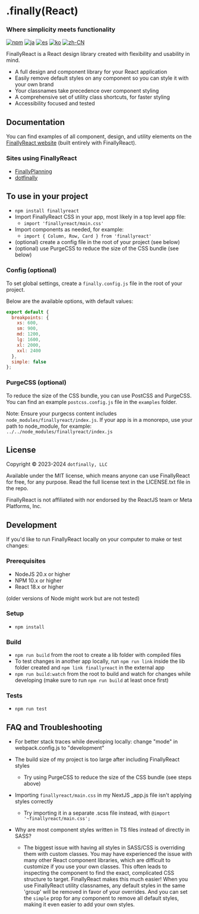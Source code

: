 # .finally(React)

### Where simplicity meets functionality

[![npm](https://img.shields.io/npm/v/finallyreact.svg?color=005711)](https://www.npmjs.com/package/finallyreact)
[![ja](https://img.shields.io/badge/lang-Japanese-green?color=1a5296)](https://github.com/dotfinally/finallyreact/blob/main/translated-md/README.ja.md)
[![es](https://img.shields.io/badge/lang-Spanish-green?color=1a5296)](https://github.com/dotfinally/finallyreact/blob/main/translated-md/README.es.md)
[![ko](https://img.shields.io/badge/lang-Korean-green?color=1a5296)](https://github.com/dotfinally/finallyreact/blob/main/translated-md/README.ko.md)
[![zh-CN](https://img.shields.io/badge/lang-Simplified--Chinese-green?color=1a5296)](https://github.com/dotfinally/finallyreact/blob/main/translated-md/README.zh-CN.md)

FinallyReact is a React design library created with flexibility and usability in mind.

- A full design and component library for your React application
- Easily remove default styles on any component so you can style it with your own brand
- Your classnames take precedence over component styling
- A comprehensive set of utility class shortcuts, for faster styling
- Accessibility focused and tested

## Documentation

You can find examples of all component, design, and utility elements on the [FinallyReact website](https://finallyreact.com) (built entirely with FinallyReact).

### Sites using FinallyReact
- [FinallyPlanning](https://finallyplanning.com)
- [dotfinally](https://dotfinally.com)

## To use in your project

- `npm install finallyreact`
- Import FinallyReact CSS in your app, most likely in a top level app file:
  - `import 'finallyreact/main.css'`
- Import components as needed, for example:
  - `import { Column, Row, Card } from 'finallyreact'`
- (optional) create a config file in the root of your project (see below)
- (optional) use PurgeCSS to reduce the size of the CSS bundle (see below)

### Config (optional)

To set global settings, create a `finally.config.js` file in the root of your project.

Below are the available options, with default values:

```js
export default {
  breakpoints: {
    xs: 600,
    sm: 900,
    md: 1200,
    lg: 1600,
    xl: 2000,
    xxl: 2400
  },
  simple: false
};
```

### PurgeCSS (optional)

To reduce the size of the CSS bundle, you can use PostCSS and PurgeCSS.
You can find an example `postcss.config.js` file in the `examples` folder.

Note: Ensure your purgecss content includes `node_modules/finallyreact/index.js`. If your app is in a monorepo, use your path to node_module, for example: `../../node_modules/finallyreact/index.js`

## License

Copyright © 2023-2024 `dotfinally, LLC`

Available under the MIT license, which means anyone can use FinallyReact for free, for any purpose. Read the full license text in the LICENSE.txt file in the repo.

FinallyReact is not affiliated with nor endorsed by the ReactJS team or Meta Platforms, Inc.

## Development

If you'd like to run FinallyReact locally on your computer to make or test changes:

### Prerequisites

- NodeJS 20.x or higher
- NPM 10.x or higher
- React 18.x or higher

(older versions of Node might work but are not tested)

### Setup

- `npm install`

### Build

- `npm run build` from the root to create a lib folder with compiled files
- To test changes in another app locally, run `npm run link` inside the lib folder created and `npm link finallyreact` in the external app
- `npm run build:watch` from the root to build and watch for changes while developing (make sure to run `npm run build` at least once first)

### Tests

- `npm run test`

## FAQ and Troubleshooting

- For better stack traces while developing locally: change "mode" in webpack.config.js to "development"

- The build size of my project is too large after including FinallyReact styles

  - Try using PurgeCSS to reduce the size of the CSS bundle (see steps above)

- Importing `finallyreact/main.css` in my NextJS \_app.js file isn't applying styles correctly

  - Try importing it in a separate .scss file instead, with `@import '~finallyreact/main.css';`

- Why are most component styles written in TS files instead of directly in SASS?
  - The biggest issue with having all styles in SASS/CSS is overriding them with custom classes. You may have experienced the issue with many other React component libraries, which are difficult to customize if you use your own classes. This often leads to inspecting the component to find the exact, complicated CSS structure to target. FinallyReact makes this much easier! When you use FinallyReact utility classnames, any default styles in the same 'group' will be removed in favor of your overrides. And you can set the `simple` prop for any component to remove all default styles, making it even easier to add your own styles.
